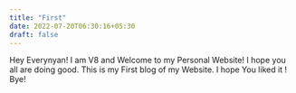 ```yaml
---
title: "First"
date: 2022-07-20T06:30:16+05:30
draft: false
---
```


Hey Everynyan! 
I am V8 and Welcome to my Personal Website! I hope you all are doing good. This is my First blog of my Website. I hope You liked it ! Bye!

